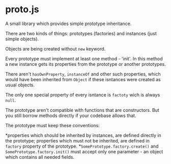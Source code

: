 # proto.js
A small library which provides simple prototype inheritance. 

There are two kinds of things: prototypes (factories) and instances (just simple objects). 

Objects are being created without `new` keyword. 

Every prototype must implement at least one method - 'init'. In this method a new instance gets its properties from the prototype or another prototypes. 

There aren't `hasOwnProperty`, `instanceOf` and other such properties, which would have been inherited from `Object` if these isntances were created as usual objects. 

The only one special property of every isntance is `factoty` wich is always `null`. 

The prototype aren't compatible with functions that are constructors. But you still borrow methods directly if your codebase allows that. 

The prototype must keep these conventions: 

*properties which should be inherited by instances, are defined directly in the prototype; properties which must not be inherited, are defined in `factory` property of the prototype.
*`SomePrototype.factory.create()` and `SomePrototype.factory.init()` must accept only one parameter - an object which contains all needed fields.
